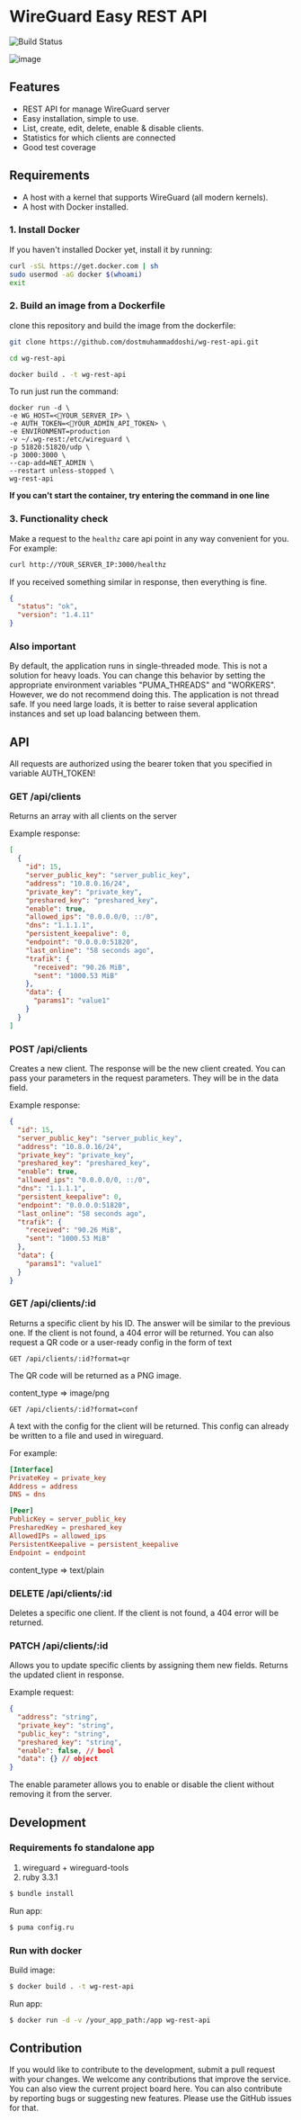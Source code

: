 # WireGuard Easy REST API

![Build Status](https://github.com/leonovk/wg-rest-api/actions/workflows/ruby.yml/badge.svg)

![image](public/wg-rest-api.jpg)

## Features

* REST API for manage WireGuard server
* Easy installation, simple to use.
* List, create, edit, delete, enable & disable clients.
* Statistics for which clients are connected
* Good test coverage

## Requirements

* A host with a kernel that supports WireGuard (all modern kernels).
* A host with Docker installed.

### 1. Install Docker

If you haven't installed Docker yet, install it by running:

```bash
curl -sSL https://get.docker.com | sh
sudo usermod -aG docker $(whoami)
exit
```

### 2. Build an image from a Dockerfile

clone this repository and build the image from the dockerfile:

```bash
git clone https://github.com/dostmuhammaddoshi/wg-rest-api.git
```

```bash
cd wg-rest-api
```

```bash
docker build . -t wg-rest-api
```

To run just run the command:

```
docker run -d \
-e WG_HOST=<🚨YOUR_SERVER_IP> \
-e AUTH_TOKEN=<🚨YOUR_ADMIN_API_TOKEN> \
-e ENVIRONMENT=production
-v ~/.wg-rest:/etc/wireguard \
-p 51820:51820/udp \
-p 3000:3000 \
--cap-add=NET_ADMIN \
--restart unless-stopped \
wg-rest-api
```

**If you can't start the container, try entering the command in one line**

### 3. Functionality check

Make a request to the `healthz` care api point in any way convenient for you. For example:

```bash
curl http://YOUR_SERVER_IP:3000/healthz
```

If you received something similar in response, then everything is fine.

```json
{
  "status": "ok",
  "version": "1.4.11"
}
```

### Also important

By default, the application runs in single-threaded mode. This is not a solution for heavy loads. You can change this behavior by setting the appropriate environment variables "PUMA_THREADS" and "WORKERS". However, we do not recommend doing this. The application is not thread safe. If you need large loads, it is better to raise several application instances and set up load balancing between them.

## API

All requests are authorized using the bearer token that you specified in variable AUTH_TOKEN!

### GET /api/clients

Returns an array with all clients on the server

Example response:

```json
[
  {
    "id": 15,
    "server_public_key": "server_public_key",
    "address": "10.8.0.16/24",
    "private_key": "private_key",
    "preshared_key": "preshared_key",
    "enable": true,
    "allowed_ips": "0.0.0.0/0, ::/0",
    "dns": "1.1.1.1",
    "persistent_keepalive": 0,
    "endpoint": "0.0.0.0:51820",
    "last_online": "58 seconds ago",
    "trafik": {
      "received": "90.26 MiB",
      "sent": "1000.53 MiB"
    },
    "data": {
      "params1": "value1"
    }
  }
]
```

### POST /api/clients

Creates a new client. The response will be the new client created. You can pass your parameters in the request parameters. They will be in the data field.

Example response:

```json
{
  "id": 15,
  "server_public_key": "server_public_key",
  "address": "10.8.0.16/24",
  "private_key": "private_key",
  "preshared_key": "preshared_key",
  "enable": true,
  "allowed_ips": "0.0.0.0/0, ::/0",
  "dns": "1.1.1.1",
  "persistent_keepalive": 0,
  "endpoint": "0.0.0.0:51820",
  "last_online": "58 seconds ago",
  "trafik": {
    "received": "90.26 MiB",
    "sent": "1000.53 MiB"
  },
  "data": {
    "params1": "value1"
  }
}
```

### GET /api/clients/:id

Returns a specific client by his ID. The answer will be similar to the previous one. If the client is not found, a 404 error will be returned. You can also request a QR code or a user-ready config in the form of text

`GET /api/clients/:id?format=qr`

The QR code will be returned as a PNG image.

content_type => image/png

`GET /api/clients/:id?format=conf`

A text with the config for the client will be returned. This config can already be written to a file and used in wireguard.

For example:

```conf
[Interface]
PrivateKey = private_key
Address = address
DNS = dns

[Peer]
PublicKey = server_public_key
PresharedKey = preshared_key
AllowedIPs = allowed_ips
PersistentKeepalive = persistent_keepalive
Endpoint = endpoint
```

content_type => text/plain

### DELETE /api/clients/:id

Deletes a specific one client. If the client is not found, a 404 error will be returned.

### PATCH /api/clients/:id

Allows you to update specific clients by assigning them new fields. Returns the updated client in response.

Example request:

```json
{
  "address": "string",
  "private_key": "string",
  "public_key": "string",
  "preshared_key": "string",
  "enable": false, // bool
  "data": {} // object
}
```

The enable parameter allows you to enable or disable the client without removing it from the server.

## Development

### Requirements fo standalone app

1. wireguard + wireguard-tools
2. ruby 3.3.1

```bash
$ bundle install
```

Run app:

```bash
$ puma config.ru
```

### Run with docker

Build image:

```bash
$ docker build . -t wg-rest-api
```

Run app:

```bash
$ docker run -d -v /your_app_path:/app wg-rest-api
```

## Contribution

If you would like to contribute to the development, submit a pull request with your changes. We welcome any contributions that improve the service. You can also view the current project board here. You can also contribute by reporting bugs or suggesting new features. Please use the GitHub issues for that.
